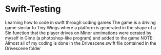 # Swift-Testing
Learning how to code in swift through coding games
The game is a driving game similar to Tiny Wings where a platform is generated in the shape of a Sin function that the player drives on
Minor annimations were cerated by myself in Gimp (a photoshop-like program) and added to the game
NOTE: Almost all of my coding is done in the Drivescene.swift file contained in the Drivescene folder
